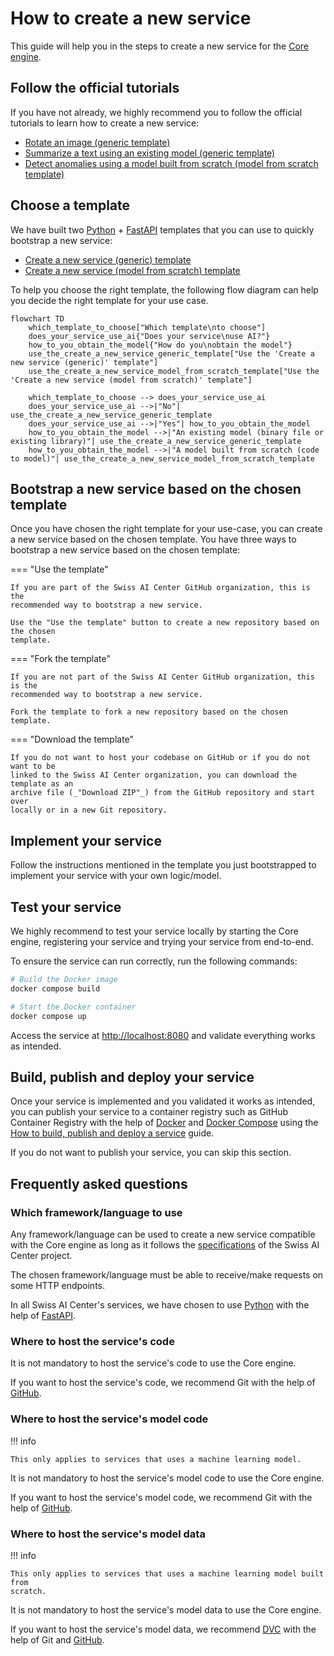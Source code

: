 # How to create a new service

This guide will help you in the steps to create a new service for the
[Core engine](../reference/core-engine.md).

## Follow the official tutorials

If you have not already, we highly recommend you to follow the official
tutorials to learn how to create a new service:

- [Rotate an image (generic template)](../tutorials/create-a-service-to-rotate-an-image.md)
- [Summarize a text using an existing model (generic template)](../tutorials/create-a-service-to-summarize-a-text-using-an-existing-model.md)
- [Detect anomalies using a model built from scratch (model from scratch template)](../tutorials/create-a-service-to-detect-anomalies-using-a-model-built-from-scratch.md)

## Choose a template

We have built two [Python](../explanations/about-python.md) +
[FastAPI](../explanations/about-fastapi.md) templates that you can use to
quickly bootstrap a new service:

- [Create a new service (generic) template](https://github.com/swiss-ai-center/create-a-new-service-generic-template)
- [Create a new service (model from scratch) template](https://github.com/swiss-ai-center/create-a-new-service-model-from-scratch-template)

To help you choose the right template, the following flow diagram can help you
decide the right template for your use case.

```mermaid
flowchart TD
    which_template_to_choose["Which template\nto choose"]
    does_your_service_use_ai{"Does your service\nuse AI?"}
    how_to_you_obtain_the_model{"How do you\nobtain the model"}
    use_the_create_a_new_service_generic_template["Use the 'Create a new service (generic)' template"]
    use_the_create_a_new_service_model_from_scratch_template["Use the 'Create a new service (model from scratch)' template"]

    which_template_to_choose --> does_your_service_use_ai
    does_your_service_use_ai -->|"No"| use_the_create_a_new_service_generic_template
    does_your_service_use_ai -->|"Yes"| how_to_you_obtain_the_model
    how_to_you_obtain_the_model -->|"An existing model (binary file or existing library)"| use_the_create_a_new_service_generic_template
    how_to_you_obtain_the_model -->|"A model built from scratch (code to model)"| use_the_create_a_new_service_model_from_scratch_template
```

## Bootstrap a new service based on the chosen template

Once you have chosen the right template for your use-case, you can create a new
service based on the chosen template. You have three ways to bootstrap a new
service based on the chosen template:

=== "Use the template"

    If you are part of the Swiss AI Center GitHub organization, this is the
    recommended way to bootstrap a new service.

    Use the "Use the template" button to create a new repository based on the chosen
    template.

=== "Fork the template"

    If you are not part of the Swiss AI Center GitHub organization, this is the
    recommended way to bootstrap a new service.

    Fork the template to fork a new repository based on the chosen template.

=== "Download the template"

    If you do not want to host your codebase on GitHub or if you do not want to be
    linked to the Swiss AI Center organization, you can download the template as an
    archive file (_"Download ZIP"_) from the GitHub repository and start over
    locally or in a new Git repository.

## Implement your service

Follow the instructions mentioned in the template you just bootstrapped to
implement your service with your own logic/model.

## Test your service

We highly recommend to test your service locally by starting the Core engine,
registering your service and trying your service from end-to-end.

To ensure the service can run correctly, run the following commands:

```sh
# Build the Docker image
docker compose build

# Start the Docker container
docker compose up
```

Access the service at <http://localhost:8080> and validate everything works as
intended.

## Build, publish and deploy your service

Once your service is implemented and you validated it works as intended, you can
publish your service to a container registry such as GitHub Container Registry
with the help of [Docker](../explanations/about-docker-and-docker-compose.md)
and [Docker Compose](../explanations/about-docker-and-docker-compose.md) using
the
[How to build, publish and deploy a service](./how-to-build-publish-and-deploy-a-service.md)
guide.

If you do not want to publish your service, you can skip this section.

## Frequently asked questions

### Which framework/language to use

Any framework/language can be used to create a new service compatible with the
Core engine as long as it follows the
[specifications](../reference/core-concepts/service.md#specifications) of the
Swiss AI Center project.

The chosen framework/language must be able to receive/make requests on some HTTP
endpoints.

In all Swiss AI Center's services, we have chosen to use
[Python](../explanations/about-python.md) with the help of
[FastAPI](../explanations/about-fastapi.md).

### Where to host the service's code

It is not mandatory to host the service's code to use the Core engine.

If you want to host the service's code, we recommend Git with the help of
[GitHub](../explanations/about-github.md).

### Where to host the service's model code

!!! info

    This only applies to services that uses a machine learning model.

It is not mandatory to host the service's model code to use the Core engine.

If you want to host the service's model code, we recommend Git with the help of
[GitHub](../explanations/about-github.md).

### Where to host the service's model data

!!! info

    This only applies to services that uses a machine learning model built from
    scratch.

It is not mandatory to host the service's model data to use the Core engine.

If you want to host the service's model data, we recommend
[DVC](../explanations/about-dvc.md) with the help of Git and
[GitHub](../explanations/about-github.md).
